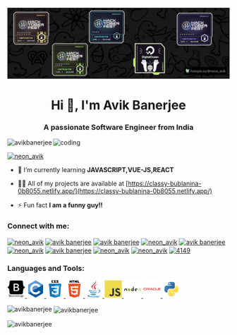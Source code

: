 ![logo](https://github.com/AVIKBANERJEE/AVIKBANERJEE/blob/main/Banner.jpg)
<h1 align="center">Hi 👋, I'm Avik Banerjee</h1>
<h3 align="center">A passionate Software Engineer from India</h3> 

<img align="right" alt="coding" width="400" src="https://media4.giphy.com/media/qgQUggAC3Pfv687qPC/giphy.gif">

<p align="left"> <img src="https://komarev.com/ghpvc/?username=avikbanerjee&label=Profile%20views&color=0e75b6&style=flat" alt="avikbanerjee" /> </p>

<p align="left"> <a href="https://twitter.com/neon_avik" target="blank"><img src="https://img.shields.io/twitter/follow/neon_avik?logo=twitter&style=for-the-badge" alt="neon_avik" /></a> </p>

- 🌱 I’m currently learning **JAVASCRIPT,VUE-JS,REACT**

- 👨‍💻 All of my projects are available at [https://classy-bublanina-0b8055.netlify.app/](https://classy-bublanina-0b8055.netlify.app/)

- ⚡ Fun fact **I am a funny guy!!**

<h3 align="left">Connect with me:</h3>
<p align="left">
<a href="https://twitter.com/neon_avik" target="blank"><img align="center" src="https://www.google.com/url?sa=i&url=https%3A%2F%2Fcommons.wikimedia.org%2Fwiki%2FFile%3ALogo_of_Twitter.svg&psig=AOvVaw36xuQGrbad8Z4kzb7Gj06Y&ust=1686762651650000&source=images&cd=vfe&ved=0CBEQjRxqFwoTCICf2tfewP8CFQAAAAAdAAAAABAE" alt="neon_avik" height="30" width="40"/></a>
<a href="https://linkedin.com/in/avik banerjee" target="blank"><img align="center" src="https://raw.githubusercontent.com/rahuldkjain/github-profile-readme-generator/master/src/images/icons/Social/linked-in-alt.svg" alt="avik banerjee" height="30" width="40" /></a>
<a href="https://fb.com/avik banerjee" target="blank"><img align="center" src="https://raw.githubusercontent.com/rahuldkjain/github-profile-readme-generator/master/src/images/icons/Social/facebook.svg" alt="avik banerjee" height="30" width="40" /></a>
<a href="https://instagram.com/neon_avik" target="blank"><img align="center" src="https://raw.githubusercontent.com/rahuldkjain/github-profile-readme-generator/master/src/images/icons/Social/instagram.svg" alt="neon_avik" height="30" width="40" /></a>
<a href="https://www.youtube.com/c/avik banerjee" target="blank"><img align="center" src="https://raw.githubusercontent.com/rahuldkjain/github-profile-readme-generator/master/src/images/icons/Social/youtube.svg" alt="avik banerjee" height="30" width="40" /></a>
<a href="https://www.codechef.com/users/neon_avik" target="blank"><img align="center" src="https://cdn.jsdelivr.net/npm/simple-icons@3.1.0/icons/codechef.svg" alt="neon_avik" height="30" width="40" /></a>
<a href="https://www.hackerrank.com/avik banerjee" target="blank"><img align="center" src="https://raw.githubusercontent.com/rahuldkjain/github-profile-readme-generator/master/src/images/icons/Social/hackerrank.svg" alt="avik banerjee" height="30" width="40" /></a>
<a href="https://www.leetcode.com/neon_avik" target="blank"><img align="center" src="https://raw.githubusercontent.com/rahuldkjain/github-profile-readme-generator/master/src/images/icons/Social/leet-code.svg" alt="neon_avik" height="30" width="40" /></a>
<a href="https://auth.geeksforgeeks.org/user/neon_avik" target="blank"><img align="center" src="https://raw.githubusercontent.com/rahuldkjain/github-profile-readme-generator/master/src/images/icons/Social/geeks-for-geeks.svg" alt="neon_avik" height="30" width="40" /></a>
<a href="https://discord.gg/4149" target="blank"><img align="center" src="https://raw.githubusercontent.com/rahuldkjain/github-profile-readme-generator/master/src/images/icons/Social/discord.svg" alt="4149" height="30" width="40" /></a>
</p>

<h3 align="left">Languages and Tools:</h3>
<p align="left"> <a href="https://getbootstrap.com" target="_blank" rel="noreferrer"> <img src="https://raw.githubusercontent.com/devicons/devicon/master/icons/bootstrap/bootstrap-plain-wordmark.svg" alt="bootstrap" width="40" height="40"/> </a> <a href="https://www.cprogramming.com/" target="_blank" rel="noreferrer"> <img src="https://raw.githubusercontent.com/devicons/devicon/master/icons/c/c-original.svg" alt="c" width="40" height="40"/> </a> <a href="https://www.w3schools.com/css/" target="_blank" rel="noreferrer"> <img src="https://raw.githubusercontent.com/devicons/devicon/master/icons/css3/css3-original-wordmark.svg" alt="css3" width="40" height="40"/> </a> <a href="https://www.w3.org/html/" target="_blank" rel="noreferrer"> <img src="https://raw.githubusercontent.com/devicons/devicon/master/icons/html5/html5-original-wordmark.svg" alt="html5" width="40" height="40"/> </a> <a href="https://www.java.com" target="_blank" rel="noreferrer"> <img src="https://raw.githubusercontent.com/devicons/devicon/master/icons/java/java-original.svg" alt="java" width="40" height="40"/> </a> <a href="https://developer.mozilla.org/en-US/docs/Web/JavaScript" target="_blank" rel="noreferrer"> <img src="https://raw.githubusercontent.com/devicons/devicon/master/icons/javascript/javascript-original.svg" alt="javascript" width="40" height="40"/> </a> <a href="https://nodejs.org" target="_blank" rel="noreferrer"> <img src="https://raw.githubusercontent.com/devicons/devicon/master/icons/nodejs/nodejs-original-wordmark.svg" alt="nodejs" width="40" height="40"/> </a> <a href="https://www.oracle.com/" target="_blank" rel="noreferrer"> <img src="https://raw.githubusercontent.com/devicons/devicon/master/icons/oracle/oracle-original.svg" alt="oracle" width="40" height="40"/> </a> <a href="https://www.python.org" target="_blank" rel="noreferrer"> <img src="https://raw.githubusercontent.com/devicons/devicon/master/icons/python/python-original.svg" alt="python" width="40" height="40"/> </a> </p>

<p><img align="left" src="https://github-readme-stats.vercel.app/api/top-langs?username=avikbanerjee&show_icons=true&locale=en&layout=compact" alt="avikbanerjee" /></p>

<p>&nbsp;<img align="center" src="https://github-readme-stats.vercel.app/api?username=avikbanerjee&show_icons=true&locale=en" alt="avikbanerjee" /></p>

<p><img align="center" src="https://github-readme-streak-stats.herokuapp.com/?user=avikbanerjee&" alt="avikbanerjee" /></p>

